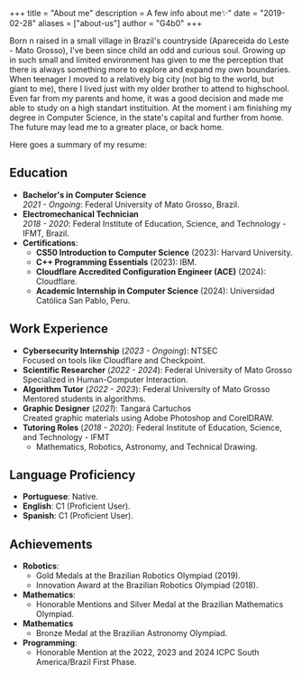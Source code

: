 +++
title = "About me"
description = A few info about me✨"
date = "2019-02-28"
aliases = ["about-us"]
author = "G4b0"
+++

Born n raised in a small village in Brazil's countryside (Apareceida do Leste - Mato Grosso), I've been since child an odd and curious soul. Growing up in such small and limited environment has given to me the perception that there is always something more to explore and expand my own boundaries. When teenager I moved to a relatively big city (not big to the world, but giant to me), there I lived just with my older brother to attend to highschool. Even far from my parents and home, it was a good decision and made me able to study on a high standart instituition. At the moment i am finishing my degree in Computer Science, in the state's capital and further from home. The future may lead me to a greater place, or back home. 

Here goes a summary of my resume:

## Education
- **Bachelor's in Computer Science**  
  *2021 - Ongoing*: Federal University of Mato Grosso, Brazil.  
- **Electromechanical Technician**  
  *2018 - 2020*: Federal Institute of Education, Science, and Technology - IFMT, Brazil.  
- **Certifications**:
  - **CS50 Introduction to Computer Science** (2023): Harvard University.
  - **C++ Programming Essentials** (2023): IBM.
  -  **Cloudflare Accredited Configuration Engineer (ACE)** (2024): Cloudflare.
  - **Academic Internship in Computer Science** (2024): Universidad Católica San Pablo, Peru.

## Work Experience
- **Cybersecurity Internship** (*2023 - Ongoing*): NTSEC  
  Focused on tools like Cloudflare and Checkpoint.  
- **Scientific Researcher** (*2022 - 2024*): Federal University of Mato Grosso  
  Specialized in Human-Computer Interaction.  
- **Algorithm Tutor** (*2022 - 2023*): Federal University of Mato Grosso  
  Mentored students in algorithms.  
- **Graphic Designer** (*2021*): Tangará Cartuchos  
  Created graphic materials using Adobe Photoshop and CorelDRAW.  
- **Tutoring Roles** (*2018 - 2020*): Federal Institute of Education, Science, and Technology - IFMT  
  - Mathematics, Robotics, Astronomy, and Technical Drawing.

## Language Proficiency
- **Portuguese**: Native.  
- **English**: C1 (Proficient User).  
- **Spanish**: C1 (Proficient User).

## Achievements
- **Robotics**:
  - Gold Medals at the Brazilian Robotics Olympiad (2019).
  - Innovation Award at the Brazilian Robotics Olympiad (2018).
- **Mathematics**:
  - Honorable Mentions and Silver Medal at the Brazilian Mathematics Olympiad.
- **Mathematics**
  - Bronze Medal at the Brazilian Astronomy Olympiad.
- **Programming**:
  - Honorable Mention at the 2022, 2023 and 2024 ICPC South America/Brazil First Phase.

